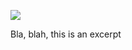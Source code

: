 <!--example of an image link-->
![](/blog/images/gold_shoes.jpg)

<!--excerpt:-->

Bla, blah, this is an excerpt 
